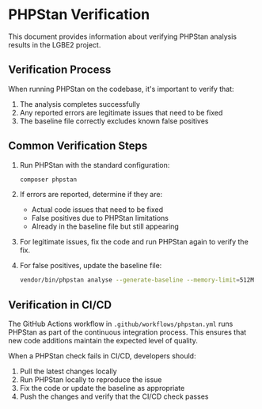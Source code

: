 # PHPStan Verification

This document provides information about verifying PHPStan analysis results in the LGBE2 project.

## Verification Process

When running PHPStan on the codebase, it's important to verify that:

1. The analysis completes successfully
2. Any reported errors are legitimate issues that need to be fixed
3. The baseline file correctly excludes known false positives

## Common Verification Steps

1. Run PHPStan with the standard configuration:
   ```bash
   composer phpstan
   ```

2. If errors are reported, determine if they are:
   - Actual code issues that need to be fixed
   - False positives due to PHPStan limitations
   - Already in the baseline file but still appearing

3. For legitimate issues, fix the code and run PHPStan again to verify the fix.

4. For false positives, update the baseline file:
   ```bash
   vendor/bin/phpstan analyse --generate-baseline --memory-limit=512M
   ```

## Verification in CI/CD

The GitHub Actions workflow in `.github/workflows/phpstan.yml` runs PHPStan as part of the continuous integration process. This ensures that new code additions maintain the expected level of quality.

When a PHPStan check fails in CI/CD, developers should:

1. Pull the latest changes locally
2. Run PHPStan locally to reproduce the issue
3. Fix the code or update the baseline as appropriate
4. Push the changes and verify that the CI/CD check passes
